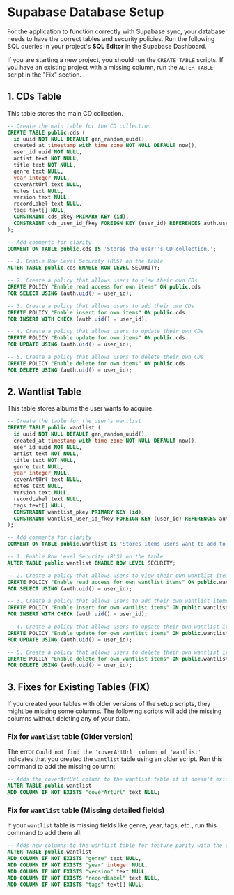 # Supabase Database Setup

For the application to function correctly with Supabase sync, your database needs to have the correct tables and security policies. Run the following SQL queries in your project's **SQL Editor** in the Supabase Dashboard.

If you are starting a new project, you should run the `CREATE TABLE` scripts. If you have an existing project with a missing column, run the `ALTER TABLE` script in the "Fix" section.

## 1. CDs Table

This table stores the main CD collection.

```sql
-- Create the main table for the CD collection
CREATE TABLE public.cds (
  id uuid NOT NULL DEFAULT gen_random_uuid(),
  created_at timestamp with time zone NOT NULL DEFAULT now(),
  user_id uuid NOT NULL,
  artist text NOT NULL,
  title text NOT NULL,
  genre text NULL,
  year integer NULL,
  coverArtUrl text NULL,
  notes text NULL,
  version text NULL,
  recordLabel text NULL,
  tags text[] NULL,
  CONSTRAINT cds_pkey PRIMARY KEY (id),
  CONSTRAINT cds_user_id_fkey FOREIGN KEY (user_id) REFERENCES auth.users(id) ON DELETE CASCADE
);

-- Add comments for clarity
COMMENT ON TABLE public.cds IS 'Stores the user''s CD collection.';

-- 1. Enable Row Level Security (RLS) on the table
ALTER TABLE public.cds ENABLE ROW LEVEL SECURITY;

-- 2. Create a policy that allows users to view their own CDs
CREATE POLICY "Enable read access for own items" ON public.cds
FOR SELECT USING (auth.uid() = user_id);

-- 3. Create a policy that allows users to add their own CDs
CREATE POLICY "Enable insert for own items" ON public.cds
FOR INSERT WITH CHECK (auth.uid() = user_id);

-- 4. Create a policy that allows users to update their own CDs
CREATE POLICY "Enable update for own items" ON public.cds
FOR UPDATE USING (auth.uid() = user_id);

-- 5. Create a policy that allows users to delete their own CDs
CREATE POLICY "Enable delete for own items" ON public.cds
FOR DELETE USING (auth.uid() = user_id);
```

## 2. Wantlist Table

This table stores albums the user wants to acquire.

```sql
-- Create the table for the user's wantlist
CREATE TABLE public.wantlist (
  id uuid NOT NULL DEFAULT gen_random_uuid(),
  created_at timestamp with time zone NOT NULL DEFAULT now(),
  user_id uuid NOT NULL,
  artist text NOT NULL,
  title text NOT NULL,
  genre text NULL,
  year integer NULL,
  coverArtUrl text NULL,
  notes text NULL,
  version text NULL,
  recordLabel text NULL,
  tags text[] NULL,
  CONSTRAINT wantlist_pkey PRIMARY KEY (id),
  CONSTRAINT wantlist_user_id_fkey FOREIGN KEY (user_id) REFERENCES auth.users(id) ON DELETE CASCADE
);

-- Add comments for clarity
COMMENT ON TABLE public.wantlist IS 'Stores items users want to add to their collection.';

-- 1. Enable Row Level Security (RLS) on the table
ALTER TABLE public.wantlist ENABLE ROW LEVEL SECURITY;

-- 2. Create a policy that allows users to view their own wantlist items
CREATE POLICY "Enable read access for own wantlist items" ON public.wantlist
FOR SELECT USING (auth.uid() = user_id);

-- 3. Create a policy that allows users to add their own wantlist items
CREATE POLICY "Enable insert for own wantlist items" ON public.wantlist
FOR INSERT WITH CHECK (auth.uid() = user_id);

-- 4. Create a policy that allows users to update their own wantlist items
CREATE POLICY "Enable update for own wantlist items" ON public.wantlist
FOR UPDATE USING (auth.uid() = user_id);

-- 5. Create a policy that allows users to delete their own wantlist items
CREATE POLICY "Enable delete for own wantlist items" ON public.wantlist
FOR DELETE USING (auth.uid() = user_id);
```

## 3. Fixes for Existing Tables (FIX)

If you created your tables with older versions of the setup scripts, they might be missing some columns. The following scripts will add the missing columns without deleting any of your data.

### Fix for `wantlist` table (Older version)
The error `Could not find the 'coverArtUrl' column of 'wantlist'` indicates that you created the `wantlist` table using an older script. Run this command to add the missing column:

```sql
-- Adds the coverArtUrl column to the wantlist table if it doesn't exist.
ALTER TABLE public.wantlist
ADD COLUMN IF NOT EXISTS "coverArtUrl" text NULL;
```

### Fix for `wantlist` table (Missing detailed fields)
If your `wantlist` table is missing fields like genre, year, tags, etc., run this command to add them all:

```sql
-- Adds new columns to the wantlist table for feature parity with the cds table.
ALTER TABLE public.wantlist
ADD COLUMN IF NOT EXISTS "genre" text NULL,
ADD COLUMN IF NOT EXISTS "year" integer NULL,
ADD COLUMN IF NOT EXISTS "version" text NULL,
ADD COLUMN IF NOT EXISTS "recordLabel" text NULL,
ADD COLUMN IF NOT EXISTS "tags" text[] NULL;
```
